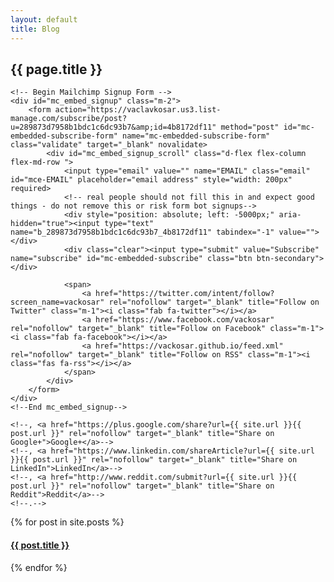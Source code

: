 ```yaml
---
layout: default
title: Blog
---
```

<h2>{{ page.title }}</h2>

<div class="subscribe-page">
    
    <!-- Begin Mailchimp Signup Form -->
    <div id="mc_embed_signup" class="m-2">
        <form action="https://vaclavkosar.us3.list-manage.com/subscribe/post?u=289873d7958b1bdc1c6dc93b7&amp;id=4b8172df11" method="post" id="mc-embedded-subscribe-form" name="mc-embedded-subscribe-form" class="validate" target="_blank" novalidate>
            <div id="mc_embed_signup_scroll" class="d-flex flex-column flex-md-row ">
                <input type="email" value="" name="EMAIL" class="email" id="mce-EMAIL" placeholder="email address" style="width: 200px" required>
                <!-- real people should not fill this in and expect good things - do not remove this or risk form bot signups-->
                <div style="position: absolute; left: -5000px;" aria-hidden="true"><input type="text" name="b_289873d7958b1bdc1c6dc93b7_4b8172df11" tabindex="-1" value=""></div>
                <div class="clear"><input type="submit" value="Subscribe" name="subscribe" id="mc-embedded-subscribe" class="btn btn-secondary"></div>
                
                <span>
                    <a href="https://twitter.com/intent/follow?screen_name=vackosar" rel="nofollow" target="_blank" title="Follow on Twitter" class="m-1"><i class="fab fa-twitter"></i></a>
                    <a href="https://www.facebook.com/vackosar" rel="nofollow" target="_blank" title="Follow on Facebook" class="m-1"><i class="fab fa-facebook"></i></a>
                    <a href="https://vackosar.github.io/feed.xml" rel="nofollow" target="_blank" title="Follow on RSS" class="m-1"><i class="fas fa-rss"></i></a>
                </span>
            </div>
        </form>
    </div>
    <!--End mc_embed_signup-->
    
    <!--, <a href="https://plus.google.com/share?url={{ site.url }}{{ post.url }}" rel="nofollow" target="_blank" title="Share on Google+">Google+</a>-->
    <!--, <a href="https://www.linkedin.com/shareArticle?url={{ site.url }}{{ post.url }}" rel="nofollow" target="_blank" title="Share on LinkedIn">LinkedIn</a>-->
    <!--, <a href="http://www.reddit.com/submit?url={{ site.url }}{{ post.url }}" rel="nofollow" target="_blank" title="Share on Reddit">Reddit</a>-->
    <!--.-->
</div>

<div class="posts">
  {% for post in site.posts %}
    <a href="{{ post.url }}" title="{{ post.title }}"><h4>{{ post.title }}</h4></a>
     <!-- ({{ post.date | date_to_string }}) -->
  {% endfor %}
</div>
